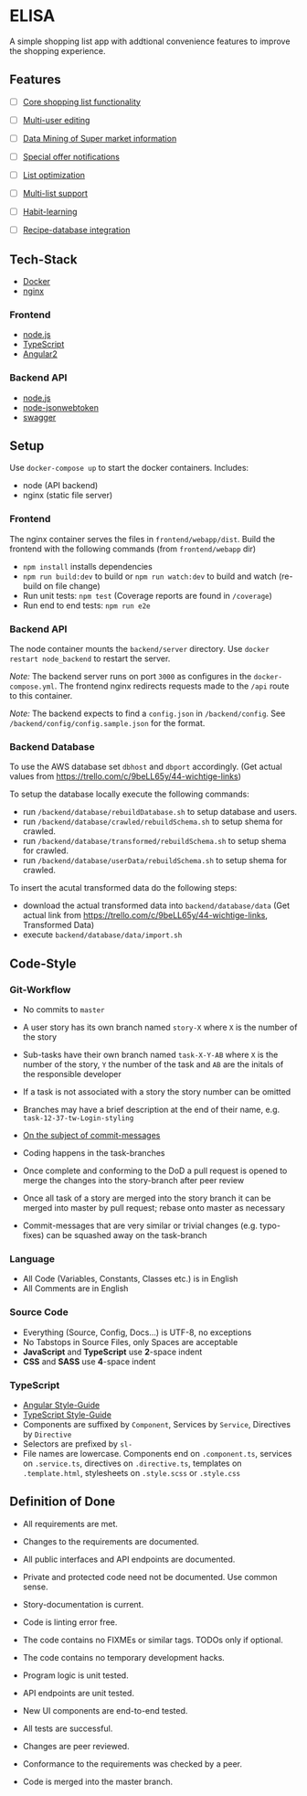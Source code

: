# ELISA
A simple shopping list app with addtional convenience features to improve the shopping experience.

## Features
- [ ] [Core shopping list functionality](https://github.com/riedmaph/elisa/milestone/1)
- [ ] [Multi-user editing](https://github.com/riedmaph/elisa/milestone/2)
- [ ] [Data Mining of Super market information](https://github.com/riedmaph/elisa/milestone/3)
- [ ] [Special offer notifications](https://github.com/riedmaph/elisa/milestone/4)
- [ ] [List optimization](https://github.com/riedmaph/elisa/milestone/5)
- [ ] [Multi-list support](https://github.com/riedmaph/elisa/milestone/7)
- [ ] [Habit-learning](https://github.com/riedmaph/elisa/milestone/6)
- [ ] [Recipe-database integration](https://github.com/riedmaph/elisa/milestone/8)


## Tech-Stack
- [Docker](http://www.docker.com)
- [nginx](http://nginx.org)

### Frontend
- [node.js](https://nodejs.org/)
- [TypeScript](https://www.typescriptlang.org)
- [Angular2](https://angular.io)

### Backend API
- [node.js](https://nodejs.org/)
- [node-jsonwebtoken](https://github.com/auth0/node-jsonwebtoken)
- [swagger](http://swagger.io/)

## Setup
Use `docker-compose up` to start the docker containers. Includes:
- node (API backend)
- nginx (static file server)

### Frontend
The nginx container serves the files in `frontend/webapp/dist`.
Build the frontend with the following commands (from `frontend/webapp` dir)
- `npm install` installs dependencies
- `npm run build:dev` to build or `npm run watch:dev` to build and watch (re-build on file change)
- Run unit tests: `npm test` (Coverage reports are found in `/coverage`)
- Run end to end tests: `npm run e2e`

### Backend API
The node container mounts the `backend/server` directory.
Use `docker restart node_backend` to restart the server.

_Note:_ The backend server runs on port `3000` as configures in the `docker-compose.yml`.
The frontend nginx redirects requests made to the `/api` route to this container.

_Note:_ The backend expects to find a `config.json` in `/backend/config`. See `/backend/config/config.sample.json` for the format.

### Backend Database
To use the AWS database set `dbhost` and `dbport` accordingly. (Get actual values from https://trello.com/c/9beLL65y/44-wichtige-links)

To setup the database locally execute the following commands:
- run `/backend/database/rebuildDatabase.sh` to setup database and users.
- run `/backend/database/crawled/rebuildSchema.sh` to setup shema for crawled.
- run `/backend/database/transformed/rebuildSchema.sh` to setup shema for crawled.
- run `/backend/database/userData/rebuildSchema.sh` to setup shema for crawled.

To insert the acutal transformed data do the following steps:
- download the actual transformed data into `backend/database/data` (Get actual link from https://trello.com/c/9beLL65y/44-wichtige-links, Transformed Data)
- execute `backend/database/data/import.sh`

## Code-Style
### Git-Workflow
- No commits to `master`
- A user story has its own branch named `story-X` where `X` is the number of the story
- Sub-tasks have their own branch named `task-X-Y-AB` where `X` is the number of the story, `Y` the number of the task and `AB` are the initals of the responsible developer
- If a task is not associated with a story the story number can be omitted
- Branches may have a brief description at the end of their name, e.g. `task-12-37-tw-Login-styling`
- [On the subject of commit-messages](http://chris.beams.io/posts/git-commit/)

- Coding happens in the task-branches
- Once complete and conforming to the DoD a pull request is opened to merge the changes into the story-branch after peer review
- Once all task of a story are merged into the story branch it can be merged into master by pull request; rebase onto master as necessary
- Commit-messages that are very similar or trivial changes (e.g. typo-fixes) can be squashed away on the task-branch

### Language
- All Code (Variables, Constants, Classes etc.) is in English
- All Comments are in English

### Source Code
- Everything (Source, Config, Docs...) is UTF-8, no exceptions
- No Tabstops in Source Files, only Spaces are acceptable
- __JavaScript__ and __TypeScript__ use __2__-space indent
- __CSS__ and __SASS__ use __4__-space indent

### TypeScript
- [Angular Style-Guide](https://angular.io/styleguide)
- [TypeScript Style-Guide](https://github.com/Microsoft/TypeScript/wiki/Coding-guidelines)
- Components are suffixed by `Component`, Services by `Service`, Directives by `Directive`
- Selectors are prefixed by `sl-`
- File names are lowercase. Components end on `.component.ts`, services on `.service.ts`, directives on `.directive.ts`, templates on `.template.html`, stylesheets on `.style.scss` or `.style.css`

## Definition of Done
- All requirements are met.

- Changes to the requirements are documented.
- All public interfaces and API endpoints are documented.
- Private and protected code need not be documented. Use common sense.
- Story-documentation is current.

- Code is linting error free.
- The code contains no FIXMEs or similar tags. TODOs only if optional.
- The code contains no temporary development hacks.

- Program logic is unit tested.
- API endpoints are unit tested.
- New UI components are end-to-end tested.
- All tests are successful.

- Changes are peer reviewed.
- Conformance to the requirements was checked by a peer.
- Code is merged into the master branch.
